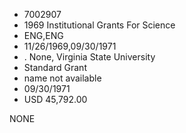 * 7002907
* 1969 Institutional Grants For Science
* ENG,ENG
* 11/26/1969,09/30/1971
*  . None, Virginia State University
* Standard Grant
*   name not available
* 09/30/1971
* USD 45,792.00

NONE